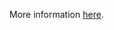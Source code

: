 More information [here](https://docs.paloaltonetworks.com/content/techdocs/en_US/prisma/prisma-cloud/prisma-cloud-code-security-policy-reference/aws-policies/aws-general-policies/ensure-aws-replicated-backups-are-encrypted-at-rest-by-key-management-service-kms-using-a-customer-managed-key-cmk.html).

